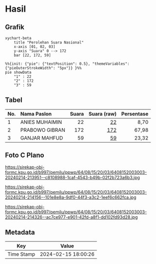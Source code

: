 # Hasil

## Grafik

```mermaid
xychart-beta
    title "Perolehan Suara Nasional"
    x-axis [01, 02, 03]
    y-axis "Suara" 0 --> 172
    bar [22, 172, 59]
```

```mermaid
%%{init: {"pie": {"textPosition": 0.5}, "themeVariables": {"pieOuterStrokeWidth": "5px"}} }%%
pie showData
    "1" : 22
    "2" : 172
    "3" : 59
```

## Tabel

| No. | Nama Paslon    | Suara | Suara (raw) | Persentase |
|:--- |:-------------- | -----:| -----------:| ----------:|
| 1   | ANIES MUHAIMIN | 22    | [22][p-1]   | 8,70       |
| 2   | PRABOWO GIBRAN | 172   | [172][p-2]  | 67,98      |
| 3   | GANJAR MAHFUD  | 59    | [59][p-3]   | 23,32      |


[p-1]: https://github.com/gigit-pemilu/pemilu-2024/blob/main/pilpres/hitung-suara/sub/64-kalimantan-timur/sub/08-kutai-timur/sub/15-kaubun/sub/2003-bumi-jaya/sub/003-tps/sub/paslon-1.txt
[p-2]: https://github.com/gigit-pemilu/pemilu-2024/blob/main/pilpres/hitung-suara/sub/64-kalimantan-timur/sub/08-kutai-timur/sub/15-kaubun/sub/2003-bumi-jaya/sub/003-tps/sub/paslon-2.txt
[p-3]: https://github.com/gigit-pemilu/pemilu-2024/blob/main/pilpres/hitung-suara/sub/64-kalimantan-timur/sub/08-kutai-timur/sub/15-kaubun/sub/2003-bumi-jaya/sub/003-tps/sub/paslon-3.txt

## Foto C Plano

https://sirekap-obj-formc.kpu.go.id/b997/pemilu/ppwp/64/08/15/20/03/6408152003003-20240214-213951--c8108988-1caf-4543-b49b-02f2b723a6b3.jpg

https://sirekap-obj-formc.kpu.go.id/b997/pemilu/ppwp/64/08/15/20/03/6408152003003-20240214-214156--101e8e8a-9df0-44f3-a3c2-1eef6c662fca.jpg

https://sirekap-obj-formc.kpu.go.id/b997/pemilu/ppwp/64/08/15/20/03/6408152003003-20240214-214326--ac7ce977-e901-42fd-a8f1-dd102fd93d28.jpg


## Metadata

| Key        | Value               |
| ---------- | ------------------- |
| Time Stamp | 2024-02-15 18:00:26 |



